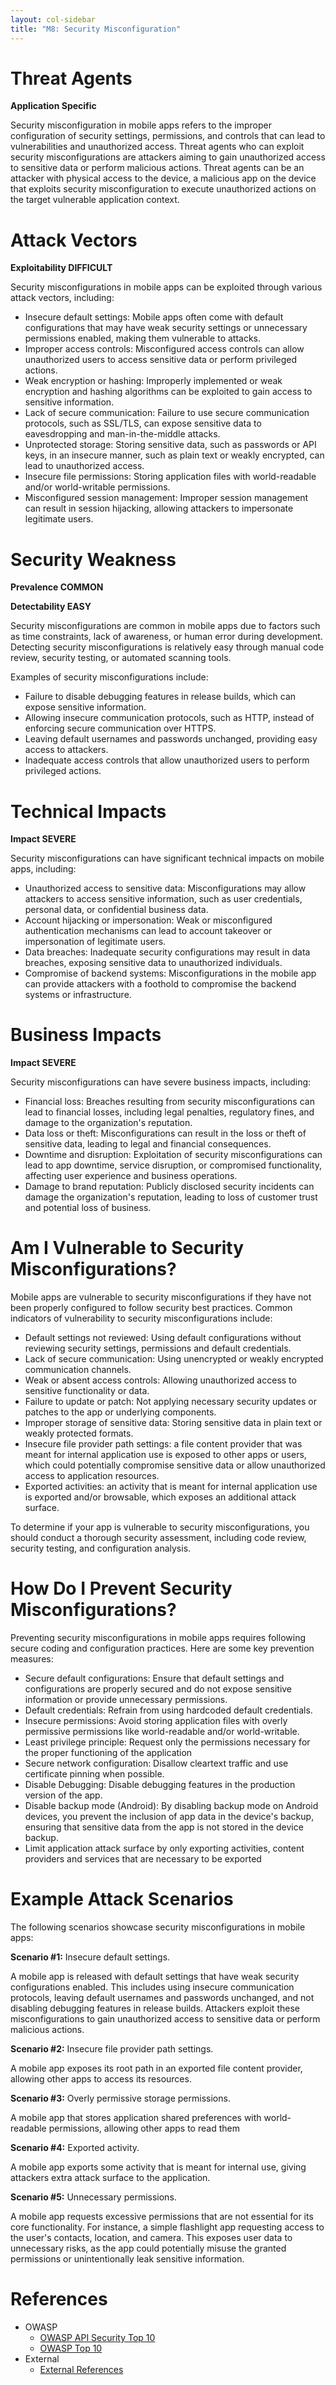 ```yaml
---
layout: col-sidebar
title: "M8: Security Misconfiguration"
---
```


# Threat Agents

**Application Specific**

Security misconfiguration in mobile apps refers to the improper configuration of security settings, permissions, and controls that can lead to vulnerabilities and unauthorized access. Threat agents who can exploit security misconfigurations are attackers aiming to gain unauthorized access to sensitive data or perform malicious actions. Threat agents can be an attacker with physical access to the device, a malicious app on the device that exploits security misconfiguration to execute unauthorized actions on the target vulnerable application context.

# Attack Vectors

**Exploitability DIFFICULT**

Security misconfigurations in mobile apps can be exploited through various attack vectors, including:

- Insecure default settings: Mobile apps often come with default configurations that may have weak security settings or unnecessary permissions enabled, making them vulnerable to attacks.
- Improper access controls: Misconfigured access controls can allow unauthorized users to access sensitive data or perform privileged actions.
- Weak encryption or hashing: Improperly implemented or weak encryption and hashing algorithms can be exploited to gain access to sensitive information.
- Lack of secure communication: Failure to use secure communication protocols, such as SSL/TLS, can expose sensitive data to eavesdropping and man-in-the-middle attacks.
- Unprotected storage: Storing sensitive data, such as passwords or API keys, in an insecure manner, such as plain text or weakly encrypted, can lead to unauthorized access.
- Insecure file permissions: Storing application files with world-readable and/or world-writable permissions.
- Misconfigured session management: Improper session management can result in session hijacking, allowing attackers to impersonate legitimate users.

# Security Weakness

**Prevalence COMMON**  

**Detectability EASY**

Security misconfigurations are common in mobile apps due to factors such as time constraints, lack of awareness, or human error during development. Detecting security misconfigurations is relatively easy through manual code review, security testing, or automated scanning tools.

Examples of security misconfigurations include:

- Failure to disable debugging features in release builds, which can expose sensitive information.
- Allowing insecure communication protocols, such as HTTP, instead of enforcing secure communication over HTTPS.
- Leaving default usernames and passwords unchanged, providing easy access to attackers.
- Inadequate access controls that allow unauthorized users to perform privileged actions.

# Technical Impacts

**Impact SEVERE**

Security misconfigurations can have significant technical impacts on mobile apps, including:

- Unauthorized access to sensitive data: Misconfigurations may allow attackers to access sensitive information, such as user credentials, personal data, or confidential business data.
- Account hijacking or impersonation: Weak or misconfigured authentication mechanisms can lead to account takeover or impersonation of legitimate users.
- Data breaches: Inadequate security configurations may result in data breaches, exposing sensitive data to unauthorized individuals.
- Compromise of backend systems: Misconfigurations in the mobile app can provide attackers with a foothold to compromise the backend systems or infrastructure.

# Business Impacts

**Impact SEVERE**

Security misconfigurations can have severe business impacts, including:

- Financial loss: Breaches resulting from security misconfigurations can lead to financial losses, including legal penalties, regulatory fines, and damage to the organization's reputation.
- Data loss or theft: Misconfigurations can result in the loss or theft of sensitive data, leading to legal and financial consequences.
- Downtime and disruption: Exploitation of security misconfigurations can lead to app downtime, service disruption, or compromised functionality, affecting user experience and business operations.
- Damage to brand reputation: Publicly disclosed security incidents can damage the organization's reputation, leading to loss of customer trust and potential loss of business.

# Am I Vulnerable to Security Misconfigurations?

Mobile apps are vulnerable to security misconfigurations if they have not been properly configured to follow security best practices. Common indicators of vulnerability to security misconfigurations include:

- Default settings not reviewed: Using default configurations without reviewing security settings, permissions and default credentials.
- Lack of secure communication: Using unencrypted or weakly encrypted communication channels.
- Weak or absent access controls: Allowing unauthorized access to sensitive functionality or data.
- Failure to update or patch: Not applying necessary security updates or patches to the app or underlying components.
- Improper storage of sensitive data: Storing sensitive data in plain text or weakly protected formats.
- Insecure file provider path settings: a file content provider that was meant for internal application use is exposed to other apps or users, which could potentially compromise sensitive data or allow unauthorized access to application resources.
- Exported activities: an activity that is meant for internal application use is exported and/or browsable, which exposes an additional attack surface.

To determine if your app is vulnerable to security misconfigurations, you should conduct a thorough security assessment, including code review, security testing, and configuration analysis.

# How Do I Prevent Security Misconfigurations?

Preventing security misconfigurations in mobile apps requires following secure coding and configuration practices. Here are some key prevention measures:

- Secure default configurations: Ensure that default settings and configurations are properly secured and do not expose sensitive information or provide unnecessary permissions.
- Default credentials: Refrain from using hardcoded default credentials.
- Insecure permissions: Avoid storing application files with overly permissive permissions like world-readable and/or world-writable. 
- Least privilege principle: Request only the permissions necessary for the proper functioning of the application
- Secure network configuration: Disallow cleartext traffic and use certificate pinning when possible.
- Disable Debugging: Disable debugging features in the production version of the app.
- Disable backup mode (Android): By disabling backup mode on Android devices, you prevent the inclusion of app data in the device's backup, ensuring that sensitive data from the app is not stored in the device backup.
- Limit application attack surface by only exporting activities, content providers and services that are necessary to be exported

# Example Attack Scenarios

The following scenarios showcase security misconfigurations in mobile apps:

**Scenario #1:** Insecure default settings.

A mobile app is released with default settings that have weak security configurations enabled. This includes using insecure communication protocols, leaving default usernames and passwords unchanged, and not disabling debugging features in release builds. Attackers exploit these misconfigurations to gain unauthorized access to sensitive data or perform malicious actions.

**Scenario #2:** Insecure file provider path settings.

A mobile app exposes its root path in an exported file content provider, allowing other apps to access its resources.

**Scenario #3:** Overly permissive storage permissions.

A mobile app that stores application shared preferences with world-readable permissions, allowing other apps to read them

**Scenario #4:** Exported activity.

A mobile app exports some activity that is meant for internal use, giving attackers extra attack surface to the application.

**Scenario #5:**  Unnecessary permissions.

A mobile app requests excessive permissions that are not essential for its core functionality. For instance, a simple flashlight app requesting access to the user's contacts, location, and camera. This exposes user data to unnecessary risks, as the app could potentially misuse the granted permissions or unintentionally leak sensitive information.

# References

- OWASP
  - [OWASP API Security Top 10](https://owasp.org/API-Security/editions/2024/en/0xa8-security-misconfiguration/)
  - [OWASP Top 10](https://owasp.org/Top10/A05_2021-Security_Misconfiguration/)
- External
  - [External References](http://cwe.mitre.org/)
